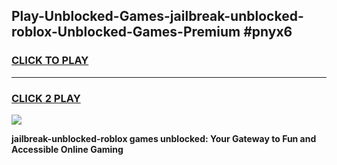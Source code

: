 
## Play-Unblocked-Games-jailbreak-unblocked-roblox-Unblocked-Games-Premium #pnyx6
<h3>
<a href="https://premium.freeplayer.one?title=jailbreak-unblocked-roblox&ref=12M">CLICK TO PLAY</a></h3>
<hr>

<h3>
<a href="https://premium.freeplayer.one?title=jailbreak-unblocked-roblox&ref=12M">CLICK 2 PLAY</a>
  
</h3>

<a href="https://premium.freeplayer.one?title=jailbreak-unblocked-roblox&ref=12M"><img src="https://clearcache.store/games.png"></a>


**jailbreak-unblocked-roblox games unblocked: Your Gateway to Fun and Accessible Online Gaming**
